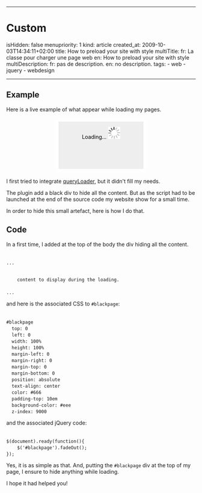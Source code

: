 -----

# Custom 
isHidden:       false
menupriority:   1
kind:           article
created_at:           2009-10-03T14:34:11+02:00
title: How to preload your site with style
multiTitle: 
    fr: La classe pour charger une page web
    en: How to preload your site with style
multiDescription:
    fr: pas de description.
    en: no description.
tags:
    - web
    - jquery
    - webdesign

-----

## Example

Here is a live example of what appear while loading my pages.


<div id="demo" style="width:45%; position: relative; height: 8em; background-image: url('/Scratch/css/img/red.jpg'); background-position: 50% 50%; color: #fff; text-align: center; padding-top: 1em; margin-left: auto; margin-right: auto; border: solid 10px rgba(255,255,255,0.7); -webkit-border-radius: 1em; -moz-border-radius: 1em; border-radius: 1em; cursor: pointer; ">
    <p>Hello! I've finished loading!</p>
    <p>Click me to see me disapear again.</p>
    <div id="todisapear" style="color: #000; position:absolute;top:0;left:0;text-align: center; padding-top: 1em; width: 100%; background-color: #eee; height: 8em;">
    Loading...
    <img style="border: none; background-color: none; background: none" src="/Scratch/img/loading.gif" alt="loading logo"/>
    </div>
    <script>
    function Rabbit(){
        $('#todisapear')
            .show()
            .animate({opacity: 1.0},3000)
            .fadeOut();
    }
    $(document).ready(function(){
        $('#todisapear').animate({opacity: 1.0},3000).fadeOut();
        $('#demo').click(Rabbit);
    });
    </script>
</div>

I first tried to integrate [queryLoader](http://www.gayadesign.com/diy/queryloader-preload-your-website-in-style/), but it didn't fill my needs.



The plugin add a black div to hide all the content. But as the script had to be launched at the end of the source code my website show for a small time.


In order to hide this small artefact, here is how I do that.


## Code

In a first time, I added at the top of the body the div hiding all the content.

<div>
<code class="html">
...
<body>
<div id="blackpage">
    content to display during the loading.
</div>
...
</code>
</div>

and here is the associated CSS to `#blackpage`: 


<div>
<code class="css">
#blackpage
  top: 0 
  left: 0 
  width: 100%
  height: 100%
  margin-left: 0
  margin-right: 0
  margin-top: 0
  margin-bottom: 0
  position: absolute
  text-align: center
  color: #666
  padding-top: 10em
  background-color: #eee
  z-index: 9000
</code>
</div>

and the associated jQuery code: 


<div>
<code class="javascript">
$(document).ready(function(){
    $('#blackpage').fadeOut();
});
</code>
</div>

Yes, it is as simple as that. And, putting the `#blackpage` div at the top of my page, I ensure to hide anything while loading.



I hope it had helped you!

